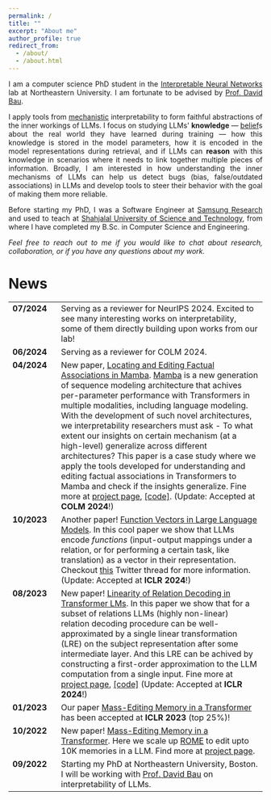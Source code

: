 ```yaml
---
permalink: /
title: ""
excerpt: "About me"
author_profile: true
redirect_from: 
  - /about/
  - /about.html
---
```


<!-- <center style="color:#b35900 ;font-size:12px">
<i> 
  "A process cannot be understood by stopping it. Understanding must move with the flow of the process, must join it and flow with it"
</i> <br>
 - First Law of Mentat, Dune, Frank Herbert
</center>
<br> -->

<p style="text-align: justify">
I am a computer science PhD student in the <a href="https://baulab.info/" target="_blank">Interpretable Neural Networks</a> lab at Northeastern University. I am fortunate to be advised by <a href="https://www.khoury.northeastern.edu/people/david-bau/" target="_blank">Prof. David Bau</a>.
</p>

<!-- <p style="text-align: justify">
Broadly, I am interested in understanding the inner workings of large language models. Specifically, my research focuses on understanding what factual informations (<a href="https://en.wikipedia.org/wiki/Bayesian_network" target="_blank">belief</a>s about the real world) the LMs has learned, how LMs store this information in their parameters, how this information is retrieved during inference to inform their decision making process. Also, I am interested in how this findings can help us detect bugs (bias, false/outdated associations) in LMs and develop tools to steer their behavior with the goal of making them more reliable.
</p> -->

<!-- <p style="text-align: justify">
My research focuses on understanding what factual informations (<a href="https://en.wikipedia.org/wiki/Bayesian_network" target="_blank">belief</a>s about the real world) a language model has learned, how the LM stores this information in its parameters, and how this information is retrieved. Below are some of the key questions I am exploring:
</p> -->

<p style="text-align: justify">
I apply tools from <a href="https://arxiv.org/pdf/2410.09087" target="_blank">mechanistic</a> interpretability to form faithful abstractions of the inner workings of LLMs. I focus on studying LLMs' <strong>knowledge</strong> &mdash; <a href="https://en.wikipedia.org/wiki/Bayesian_network" target="_blank">belief</a>s about the real world they have learned during training &mdash; how this knowledge is stored in the model parameters, how it is encoded in the model representations during retrieval, and if LLMs can <strong>reason</strong> with this knowledge in scenarios where it needs to link together multiple pieces of information. Broadly, I am interested in how understanding the inner mechanisms of LLMs can help us detect bugs (bias, false/outdated associations) in LLMs and develop tools to steer their behavior with the goal of making them more reliable.
</p>

<!-- <p style="text-align: justify">
My research focuses on understanding how LLMs <strong>reason</strong> with the <strong>knowledge</strong> (<a href="https://en.wikipedia.org/wiki/Bayesian_network" target="_blank">belief</a>s about the real world) they have learned during training phase. I apply tools from mechanistic interpretability to understand 
</p>

* <p style="text-align: justify">How to edit a factual association with appropriate entailments?</p>
* <p style="text-align: justify">How can we enable the LMs to do <a href="https://en.wikipedia.org/wiki/Thinking,_Fast_and_Slow" target="_blank">System-2</a> reasoning? Is CoT enough or the only way?</p> -->



<p style="text-align: justify">
Before starting my PhD, I was a Software Engineer at <a href="https://research.samsung.com/" target="_blank">Samsung Research</a> and used to teach at <a href="https://www.sust.edu/d/cse/faculty-profile-detail/700" target="_blank">Shahjalal University of Science and Technology</a>, from where I have completed my B.Sc. in Computer Science and Engineering.
</p>

<p style="text-align: justify"><i>
Feel free to reach out to me if you would like to chat about research, collaboration, or if you have any questions about my work.
</i></p>


# News

<!-- * [October-7-2024] Attending MATS 7.0 -->

<table style="border: none; font-size: 16px;">
<tr><td style="text-align: left; vertical-align: top; padding-right: 20px; border: none;"><strong>07/2024</strong></td><td style="border: none;">Serving as a reviewer for NeurIPS 2024. Excited to see many interesting works on interpretability, some of them directly building upon works from our lab!</td></tr>
<tr><td style="text-align: left; vertical-align: top; padding-right: 20px; border: none;"><strong>06/2024</strong></td><td style="border: none;">Serving as a reviewer for COLM 2024.</td></tr>
<tr><td style="text-align: left; vertical-align: top; padding-right: 20px; border: none;"><strong>04/2024</strong></td><td style="border: none;">New paper, <a href="https://arxiv.org/pdf/2404.03646">Locating and Editing Factual Associations in Mamba</a>. <a href="https://github.com/state-spaces/mamba">Mamba</a> is a new generation of sequence modeling architecture that achives per-parameter performance with Transformers in multiple modalities, including language modeling. With the development of such novel architectures, we interpretability researchers must ask - To what extent our insights on certain mechanism (at a high-level) generalize across different architectures? This paper is a case study where we apply the tools developed for understanding and editing factual associations in Transformers to Mamba and check if the insights generalize. Fine more at <a href="https://romba.baulab.info/">project page</a>, <a href="https://github.com/arnab-api/romba">[code]</a>. (Update: Accepted at <strong>COLM 2024</strong>!)</td></tr>
<tr><td style="text-align: left; vertical-align: top; padding-right: 20px; border: none;"><strong>10/2023</strong></td><td style="border: none;">Another paper! <a href="https://arxiv.org/pdf/2310.15213.pdf">Function Vectors in Large Language Models</a>. In this cool paper we show that LLMs encode <em>functions</em> (input-output mappings under a relation, or for performing a certain task, like translation) as a vector in their representation. Checkout <a href="https://twitter.com/ericwtodd/status/1717277426873766104">this</a> Twitter thread for more information. (Update: Accepted at <strong>ICLR 2024</strong>!)</td></tr>
<tr><td style="text-align: left; vertical-align: top; padding-right: 20px; border: none;"><strong>08/2023</strong></td><td style="border: none;">New paper! <a href="https://browse.arxiv.org/pdf/2308.09124.pdf">Linearity of Relation Decoding in Transformer LMs</a>. In this paper we show that for a subset of relations LLMs (highly non-linear) relation decoding procedure can be well-approximated by a single linear transformation (LRE) on the subject representation after some intermediate layer. And this LRE can be achived by constructing a first-order approximation to the LLM computation from a single input. Fine more at <a href="https://lre.baulab.info/">project page</a>, <a href="https://github.com/evandez/relations">[code]</a> (Update: Accepted at <strong>ICLR 2024</strong>!)</td></tr>
<tr><td style="text-align: left; vertical-align: top; padding-right: 20px; border: none;"><strong>01/2023</strong></td><td style="border: none;">Our paper <a href="https://memit.baulab.info/">Mass-Editing Memory in a Transformer</a> has been accepted at <strong>ICLR 2023</strong> (top 25%)!</td></tr>
<tr><td style="text-align: left; vertical-align: top; padding-right: 20px; border: none;"><strong>10/2022</strong></td><td style="border: none;">New paper! <a href="https://memit.baulab.info/">Mass-Editing Memory in a Transformer</a>. Here we scale up <a href="https://rome.baulab.info/">ROME</a> to edit upto 10K memories in a LLM. Find more at <a href="https://memit.baulab.info/">project page</a>.</td></tr>
<tr><td style="text-align: left; vertical-align: top; padding-right: 20px; border: none;"><strong>09/2022</strong></td><td style="border: none;">Starting my PhD at Northeastern University, Boston. I will be working with <a href="https://www.khoury.northeastern.edu/people/david-bau/">Prof. David Bau</a> on interpretability of LLMs.</td></tr>
</table>